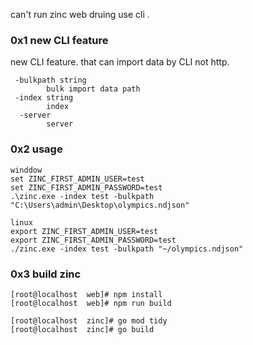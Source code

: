 can't run zinc web druing use cli .

### 0x1 new CLI feature
new CLI feature. that can import data by CLI not http.
```
 -bulkpath string
        bulk import data path
 -index string
        index
  -server
        server
```
### 0x2 usage
```
winddow 
set ZINC_FIRST_ADMIN_USER=test
set ZINC_FIRST_ADMIN_PASSWORD=test
.\zinc.exe -index test -bulkpath "C:\Users\admin\Desktop\olympics.ndjson"

linux
export ZINC_FIRST_ADMIN_USER=test
export ZINC_FIRST_ADMIN_PASSWORD=test
./zinc.exe -index test -bulkpath "~/olympics.ndjson"
```

### 0x3 build zinc 
```
[root@localhost  web]# npm install 
[root@localhost  web]# npm run build

[root@localhost  zinc]# go mod tidy
[root@localhost  zinc]# go build

```
